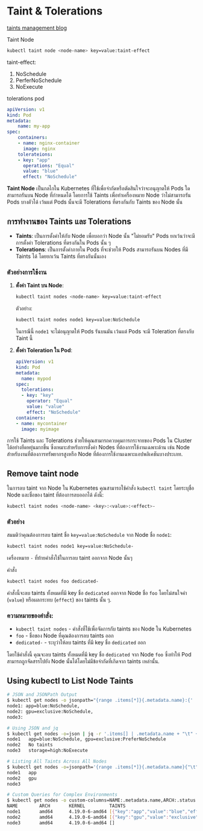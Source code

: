 # Taint & Tolerations

[taints management blog](https://www.baeldung.com/ops/kubernetes-taints-managementhttps://www.baeldung.com/ops/kubernetes-taints-management)

Taint Node

```bash
kubectl taint node <node-name> key=value:taint-effect
```

taint-effect:
1. NoSchedule
2. PerferNoSchedule
3. NoExecute

tolerations pod

```yaml
apiVersion: v1
kind: Pod
metadata:
    name: my-app
spec:
    containers:
    - name: nginx-container
      image: nginx
    tolerateions:
    - key: "app"
      operations: "Equal"
      value: "blue"
      effect: "NoSchedule"
```

**Taint Node** เป็นกลไกใน Kubernetes ที่ใช้เพื่อจำกัดหรือตัดสินใจว่าจะอนุญาตให้ Pods ใดสามารถรันบน Node ที่กำหนดได้ โดยการใช้ Taints เพื่อทำเครื่องหมาย Node ว่าไม่สามารถรัน Pods บางตัวได้ เว้นแต่ Pods นั้นจะมี Tolerations ที่ตรงกันกับ Taints ของ Node นั้น

## การทำงานของ Taints และ Tolerations

- **Taints**: เป็นการตั้งค่าให้กับ Node เพื่อบอกว่า Node นั้น "ไม่ยอมรับ" Pods ยกเว้นว่าจะมีการตั้งค่า Tolerations ที่ตรงกันใน Pods นั้น ๆ
- **Tolerations**: เป็นการตั้งค่าภายใน Pods ที่จะช่วยให้ Pods สามารถรันบน Nodes ที่มี Taints ได้ โดยยกเว้น Taints ที่ตรงกันนั้นเอง

### ตัวอย่างการใช้งาน

1. **ตั้งค่า Taint บน Node**:
   ```sh
   kubectl taint nodes <node-name> key=value:taint-effect
   ```
   ตัวอย่าง:
   ```sh
   kubectl taint nodes node1 key=value:NoSchedule
   ```
   ในกรณีนี้ `node1` จะไม่อนุญาตให้ Pods รันบนมัน เว้นแต่ Pods จะมี Toleration ที่ตรงกับ Taint นี้

2. **ตั้งค่า Toleration ใน Pod**:
   ```yaml
   apiVersion: v1
   kind: Pod
   metadata:
     name: mypod
   spec:
     tolerations:
     - key: "key"
       operator: "Equal"
       value: "value"
       effect: "NoSchedule"
   containers:
   - name: mycontainer
     image: myimage
   ```

การใช้ Taints และ Tolerations ช่วยให้คุณสามารถควบคุมการกระจายของ Pods ใน Cluster ได้อย่างยืดหยุ่นมากขึ้น ซึ่งเหมาะสำหรับการตั้งค่า Nodes ที่ต้องการใช้งานเฉพาะด้าน เช่น Node สำหรับงานที่ต้องการทรัพยากรสูงหรือ Node ที่ต้องการใช้งานเฉพาะแอปพลิเคชันบางประเภท.

## Remove taint node

ในการลบ taint จาก Node ใน Kubernetes คุณสามารถใช้คำสั่ง `kubectl taint` โดยระบุชื่อ Node และชื่อของ taint ที่ต้องการลบออกได้ ดังนี้:

```bash
kubectl taint nodes <node-name> <key>:<value>:<effect>-
```

### ตัวอย่าง

สมมติว่าคุณต้องการลบ taint ชื่อ `key=value:NoSchedule` จาก Node ชื่อ `node1`:

```bash
kubectl taint nodes node1 key=value:NoSchedule-
```

เครื่องหมาย `-` ที่ท้ายคำสั่งใช้ในการลบ taint ออกจาก Node นั้นๆ

คำสั่ง

```bash
kubectl taint nodes foo dedicated-
```

คำสั่งนี้จะลบ taints ทั้งหมดที่มี key ชื่อ `dedicated` ออกจาก Node ชื่อ `foo` โดยไม่สนใจค่า (`value`) หรือผลกระทบ (`effect`) ของ taints นั้น ๆ.

### ความหมายของคำสั่ง:

- `kubectl taint nodes` - คำสั่งที่ใช้เพื่อจัดการกับ taints ของ Node ใน Kubernetes
- `foo` - ชื่อของ Node ที่คุณต้องการลบ taints ออก
- `dedicated-` - ระบุว่าให้ลบ taints ที่มี key ชื่อ `dedicated` ออก

โดยใช้คำสั่งนี้ คุณจะลบ taints ทั้งหมดที่มี key ชื่อ `dedicated` จาก Node `foo` ซึ่งทำให้ Pod สามารถถูกจัดสรรไปยัง Node นั้นได้โดยไม่มีข้อจำกัดที่เกิดจาก taints เหล่านั้น.

## Using kubectl to List Node Taints

```bash
# JSON and JSONPath Output
$ kubectl get nodes -o jsonpath="{range .items[*]}{.metadata.name}:{' '}{range .spec.taints[*]}{.key}={.value}:{.effect},{' '}{end}{'\n'}{end}"
node1: app=blue:NoSchedule,
node2: gpu=exclusive:NoSchedule,
node3:

# Using JSON and jq
$ kubectl get nodes -o=json | jq -r '.items[] | .metadata.name + "\t" + (if .spec.taints then (.spec.taints | map(.key + "=" + (.value // "") + ":" + .effect) | join(", ")) else "No taints" end)'
node1   app=blue:NoSchedule, gpu=exclusive:PreferNoSchedule
node2   No taints
node3   storage=high:NoExecute

# Listing All Taints Across All Nodes
$ kubectl get nodes -o=jsonpath='{range .items[*]}{.metadata.name}{"\t"}{.spec.taints[*].key}{"\n"}{end}'
node1	app
node2	gpu
node3	

# Custom Queries for Complex Environments
$ kubectl get nodes -o custom-columns=NAME:.metadata.name,ARCH:.status.nodeInfo.architecture,KERNEL:.status.nodeInfo.kernelVersion,TAINTS:.spec.taints
NAME        ARCH       KERNEL         TAINTS
node1       amd64      4.19.0-6-amd64 [{"key":"app","value":"blue","effect":"NoSchedule"}]
node2       amd64      4.19.0-6-amd64 [{"key":"gpu","value":"exclusive","effect":"NoSchedule"}]
node3       amd64      4.19.0-6-amd64 []
```